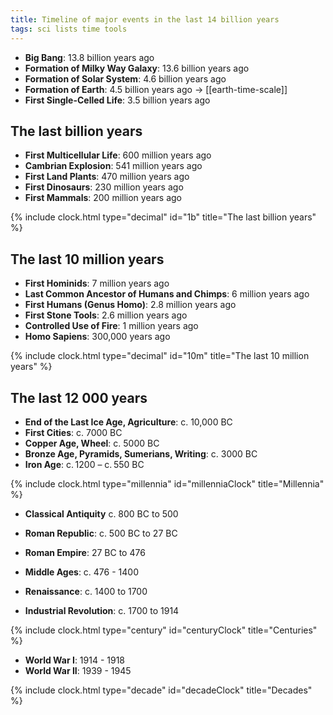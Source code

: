 ```yaml
---
title: Timeline of major events in the last 14 billion years  
tags: sci lists time tools
--- 
```



- **Big Bang**: 13.8 billion years ago
- **Formation of Milky Way Galaxy**: 13.6 billion years ago
- **Formation of Solar System**: 4.6 billion years ago
- **Formation of Earth**: 4.5 billion years ago -> [[earth-time-scale]]
- **First Single-Celled Life**: 3.5 billion years ago


## The last billion years


- **First Multicellular Life**: 600 million years ago
- **Cambrian Explosion**: 541 million years ago
- **First Land Plants**: 470 million years ago
- **First Dinosaurs**: 230 million years ago
- **First Mammals**: 200 million years ago

{% include clock.html type="decimal" id="1b" title="The last billion years" %}


## The last 10 million years

- **First Hominids**: 7 million years ago
- **Last Common Ancestor of Humans and Chimps**: 6 million years ago
- **First Humans (Genus Homo)**: 2.8 million years ago
- **First Stone Tools**: 2.6 million years ago
- **Controlled Use of Fire**: 1 million years ago
- **Homo Sapiens**: 300,000 years ago

{% include clock.html type="decimal" id="10m" title="The last 10 million years" %}


## The last 12 000 years

- **End of the Last Ice Age, Agriculture**: c. 10,000 BC
- **First Cities**: c. 7000 BC
- **Copper Age, Wheel**: c. 5000 BC
- **Bronze Age, Pyramids, Sumerians, Writing**: c. 3000 BC
- **Iron Age**: c. 1200 – c. 550 BC

{% include clock.html type="millennia" id="millenniaClock" title="Millennia" %}

- **Classical Antiquity** c. 800 BC to 500 
- **Roman Republic**: c. 500 BC to 27 BC
- **Roman Empire**: 27 BC to 476
- **Middle Ages**: c. 476 - 1400

- **Renaissance**: c. 1400 to 1700
- **Industrial Revolution**: c. 1700 to 1914

{% include clock.html type="century" id="centuryClock" title="Centuries" %}

- **World War I**: 1914 - 1918
- **World War II**: 1939 - 1945

{% include clock.html type="decade" id="decadeClock" title="Decades" %}

